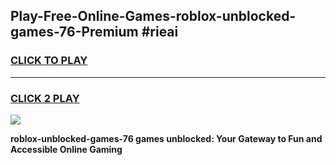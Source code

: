 
## Play-Free-Online-Games-roblox-unblocked-games-76-Premium #rieai
<h3>
<a href="https://premium.freeplayer.one?title=roblox-unblocked-games-76&ref=8M">CLICK TO PLAY</a></h3>
<hr>

<h3>
<a href="https://premium.freeplayer.one?title=roblox-unblocked-games-76&ref=8M">CLICK 2 PLAY</a>
  
</h3>

<a href="https://premium.freeplayer.one?title=roblox-unblocked-games-76&ref=8M"><img src="https://clearcache.store/games.png"></a>


**roblox-unblocked-games-76 games unblocked: Your Gateway to Fun and Accessible Online Gaming**
